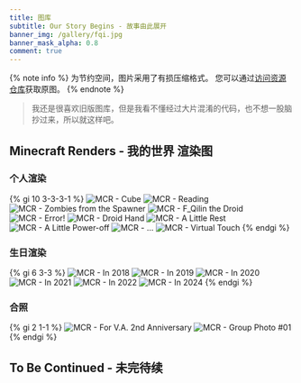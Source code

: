 ```yaml
---
title: 图库
subtitle: Our Story Begins - 故事由此展开
banner_img: /gallery/fqi.jpg
banner_mask_alpha: 0.8
comment: true
---
```


<!-- markdownlint-disable MD033 -->

<div class="markdown-body">

{% note info %}
为节约空间，图片采用了有损压缩格式。
您可以通过[访问资源仓库](https://github.com/FZQ0003/blog-assets/tree/master/gallery)获取原图。
{% endnote %}

> 我还是很喜欢旧版图库，但是我看不懂经过大片混淆的代码，也不想一股脑抄过来，所以就这样吧。

## Minecraft Renders - 我的世界 渲染图

### 个人渲染

{% gi 10 3-3-3-1 %}
  ![MCR - Cube](mcr/cube.jpg "一个方块")
  ![MCR - Reading](mcr/reading.jpg "正在读书的卡洛斯")
  ![MCR - Zombies from the Spawner](mcr/zombies.jpg "Brains...")
  ![MCR - F_Qilin the Droid](mcr/droid.jpg "[信息] 这是我")
  ![MCR - Error!](mcr/error.jpg "错误: 无效的地址")
  ![MCR - Droid Hand](mcr/droid_hand.jpg "机器脑")
  ![MCR - A Little Rest](mcr/rest.jpg "“这里真美。”")
  ![MCR - A Little Power-off](mcr/poweroff.jpg "正在搜寻... 目标不存在")
  ![MCR - ...](mcr/idontknow.jpg "“为什么……”")
  ![MCR - Virtual Touch](mcr/vtouch.jpg "“请……代替我……活着……”")
{% endgi %}

### 生日渲染

{% gi 6 3-3 %}
  ![MCR - In 2018](mcr/2018.jpg "2018年: 孤独")
  ![MCR - In 2019](mcr/2019.jpg "2019年: “没时间了。”")
  ![MCR - In 2020](mcr/2020.jpg "2020年: “我在哪儿？”")
  ![MCR - In 2021](mcr/2021.jpg "2021年: 虚拟数据空间")
  ![MCR - In 2022](mcr/2022.jpg "2022年: “这片天空……也许是一种信息？”")
  ![MCR - In 2024](mcr/2024.jpg "2024年: 跨越时空 追逐繁星 火炬不灭")
{% endgi %}

### 合照

{% gi 2 1-1 %}
  ![MCR - For V.A. 2nd Anniversary](mcr/va_2years.jpg "VArcade二周年贺图: 在水下……")
  ![MCR - Group Photo #01](mcr/group_01.jpg "合照 #01: “你并非孤身一人。”")
{% endgi %}

## To Be Continued - 未完待续

</div>
